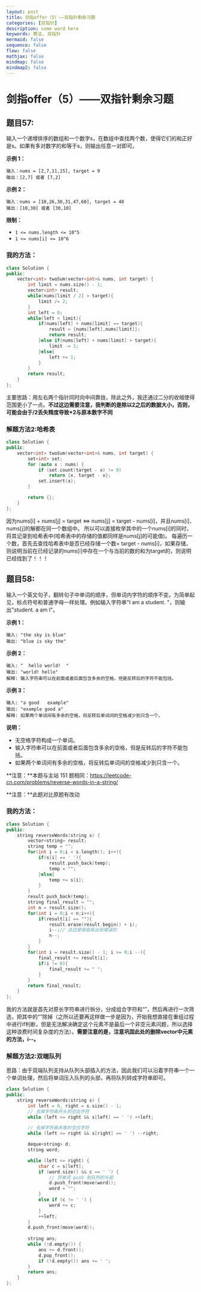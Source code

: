 ```yaml
---
layout: post
title: 剑指offer（5）——双指针剩余习题
categories: [双指针]
description: some word here
keywords: 算法, 双指针
mermaid: false
sequence: false
flow: false
mathjax: false
mindmap: false
mindmap2: false
---
```


# 剑指offer（5）——双指针剩余习题

## 题目57:

输入一个递增排序的数组和一个数字s，在数组中查找两个数，使得它们的和正好是s。如果有多对数字的和等于s，则输出任意一对即可。

 

**示例 1：**

```
输入：nums = [2,7,11,15], target = 9
输出：[2,7] 或者 [7,2]
```

**示例 2：**

```
输入：nums = [10,26,30,31,47,60], target = 40
输出：[10,30] 或者 [30,10]
```

 

**限制：**

- `1 <= nums.length <= 10^5`
- `1 <= nums[i] <= 10^6`

### 我的方法：

```c++
class Solution {
public:
    vector<int> twoSum(vector<int>& nums, int target) {
        int limit = nums.size() - 1;
        vector<int> result;
        while(nums[limit / 2] > target){
            limit /= 2;
        }
        int left = 0;
        while(left < limit){
            if(nums[left] + nums[limit] == target){
                result = {nums[left],nums[limit]};
                return result;
            }else if(nums[left] + nums[limit] > target){
                limit -= 1;
            }else{
                left += 1;
            }
        }
        return result;
    }
};
```

主要思路：用左右两个指针同时向中间靠拢，除此之外，我还通过二分的收缩使得范围更小了一点。**不过这边需要注意，我判断的是除以2之后的数据大小，否则，可能会由于/2丢失精度导致*2与原本数字不同**

### 解题方法2:哈希表

```c++
class Solution {
public:
    vector<int> twoSum(vector<int>& nums, int target) {
        set<int> set;
        for (auto x : nums) {
            if (set.count(target - x) != 0)
                return {x, target - x};
            set.insert(x);
        }

        return {};
    }
};
```

因为nums[i] + nums[j] = target <=> nums[j] = target - nums[i]，并且nums[i]、nums[j]的解都在同一个数组中。
所以可以直接枚举其中的一个nums[i]的同时，将其记录到哈希表中(哈希表中的存储的值都同样是nums[j]的可能值)。
每遍历一个数，首先去查找哈希表中是否已经存储一个数= target - nums[i]，如果存储，则说明当前在已经记录的nums[i]中存在一个与当前的数的和为target的，则说明已经找到了！！！

## 题目58:

输入一个英文句子，翻转句子中单词的顺序，但单词内字符的顺序不变。为简单起见，标点符号和普通字母一样处理。例如输入字符串"I am a student. "，则输出"student. a am I"。

 

**示例 1：**

```
输入: "the sky is blue"
输出: "blue is sky the"
```

**示例 2：**

```
输入: "  hello world!  "
输出: "world! hello"
解释: 输入字符串可以在前面或者后面包含多余的空格，但是反转后的字符不能包括。
```

**示例 3：**

```
输入: "a good   example"
输出: "example good a"
解释: 如果两个单词间有多余的空格，将反转后单词间的空格减少到只含一个。
```

 

**说明：**

- 无空格字符构成一个单词。
- 输入字符串可以在前面或者后面包含多余的空格，但是反转后的字符不能包括。
- 如果两个单词间有多余的空格，将反转后单词间的空格减少到只含一个。

**注意：**本题与主站 151 题相同：https://leetcode-cn.com/problems/reverse-words-in-a-string/

**注意：**此题对比原题有改动

### 我的方法：

```c++
class Solution {
public:
    string reverseWords(string s) {
        vector<string> result;
        string temp = "";
        for(int i = 0;i < s.length(); i++){
            if(s[i] == ' '){
                result.push_back(temp);
                temp = "";
            }else{
                temp += s[i];
            }
        }
        result.push_back(temp);
        string final_result = "";
        int n = result.size();
        for(int i = 0;i < n;i++){
            if(result[i] == ""){
                result.erase(result.begin() + i);
                i--;// 这边是很容易出现错误的
                n--;
            }
        }
        for(int i = result.size() - 1; i >= 0;i --){
            final_result += result[i];
            if(i != 0){
                final_result += " ";
            }
        }
        return final_result;
    }
};
```

我的方法就是首先对原长字符串进行拆分，分成组合字符和“”，然后再进行一次筛选，把其中的“”除掉（之所以还要再这样做一步是因为，开始我想直接在重组过程中进行if判断，但是无法解决确定这个元素不是最后一个非空元素问题，所以选择这种浪费时间复杂度的方法）。**需要注意的是，注意巩固此处的删除vector中元素的方法，i--。**

### 解题方法2:双端队列

思路：由于双端队列支持从队列头部插入的方法，因此我们可以沿着字符串一个一个单词处理，然后将单词压入队列的头部，再将队列转成字符串即可。

```c++
class Solution {
public:
    string reverseWords(string s) {
        int left = 0, right = s.size() - 1;
        // 去掉字符串开头的空白字符
        while (left <= right && s[left] == ' ') ++left;

        // 去掉字符串末尾的空白字符
        while (left <= right && s[right] == ' ') --right;

        deque<string> d;
        string word;

        while (left <= right) {
            char c = s[left];
            if (word.size() && c == ' ') {
                // 将单词 push 到队列的头部
                d.push_front(move(word));
                word = "";
            }
            else if (c != ' ') {
                word += c;
            }
            ++left;
        }
        d.push_front(move(word));
        
        string ans;
        while (!d.empty()) {
            ans += d.front();
            d.pop_front();
            if (!d.empty()) ans += ' ';
        }
        return ans;
    }
};
```

